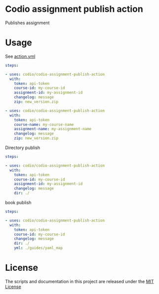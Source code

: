 # Codio assignment publish action

Publishes assignment

# Usage

See [action.yml](action.yml)


```yaml
steps:

- uses: codio/codio-assignment-publish-action
  with:
    token: api-token
    course-id: my-course-id
    assignment-id: my-assignment-id
    changelog: message
    zip: new_version.zip
```

```yaml
- uses: codio/codio-assignment-publish-action
  with:
    token: api-token
    course-name: my-course-name
    assignment-name: my-assignment-name
    changelog: message
    zip: new_version.zip
```

Directory publish
```yaml
steps:

- uses: codio/codio-assignment-publish-action
  with:
    token: api-token
    course-id: my-course-id
    assignment-id: my-assignment-id
    changelog: message
    dir: ./
```

book publish
```yaml
steps:

- uses: codio/codio-assignment-publish-action
  with:
    token: api-token
    course-id: my-course-id
    changelog: message
    dir: ./
    yml: ./guides/yaml_map
```

# License

The scripts and documentation in this project are released under the [MIT License](LICENSE)

